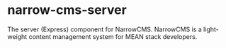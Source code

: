 # narrow-cms-server

The server (Express) component for NarrowCMS. NarrowCMS is a light-weight content management system for MEAN stack developers.
